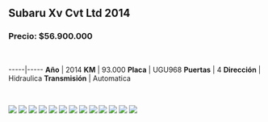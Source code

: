 ## Subaru Xv Cvt Ltd 2014

### Precio: $56.900.000

<p>&nbsp;</p>

-----|-----
**Año** | 2014
**KM** | 93.000
**Placa** | UGU968
**Puertas** | 4
**Dirección** | Hidraulica
**Transmisión** | Automatica


<p>&nbsp;</p>

<img src="images/Subaru Xv Cvt Ltd 2014 - 0.0112.jpg?raw=true"/>
<img src="images/Subaru Xv Cvt Ltd 2014 - 0.0358.jpg?raw=true"/>
<img src="images/Subaru Xv Cvt Ltd 2014 - 0.0421.jpg?raw=true"/>
<img src="images/Subaru Xv Cvt Ltd 2014 - 0.0783.jpg?raw=true"/>
<img src="images/Subaru Xv Cvt Ltd 2014 - 0.0826.jpg?raw=true"/>
<img src="images/Subaru Xv Cvt Ltd 2014 - 0.0914.jpg?raw=true"/>
<img src="images/Subaru Xv Cvt Ltd 2014 - 0.2282.jpg?raw=true"/>
<img src="images/Subaru Xv Cvt Ltd 2014 - 0.278.jpg?raw=true"/>
<img src="images/Subaru Xv Cvt Ltd 2014 - 0.349.jpg?raw=true"/>
<img src="images/Subaru Xv Cvt Ltd 2014 - 0.4742.jpg?raw=true"/>
<img src="images/Subaru Xv Cvt Ltd 2014 - 0.4846.jpg?raw=true"/>
<img src="images/Subaru Xv Cvt Ltd 2014 - 0.8886.jpg?raw=true"/>
<img src="images/Subaru Xv Cvt Ltd 2014 - 0.9857.jpg?raw=true"/>




